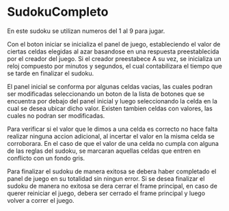 # SudokuCompleto
En este sudoku se utilizan numeros del 1 al 9 para jugar.

Con el boton iniciar se inicializa el panel de juego, estableciendo el valor de ciertas celdas elegidas al azar 
basandose en una respuesta preestablecida por el creador del juego. Si el creador preestabece 
 A su vez, se inicializa un reloj 
compuesto por minutos y segundos, el cual contabilizara el tiempo que se tarde en finalizar el sudoku.

El panel inicial se conforma por algunas celdas vacias, las cuales podran ser modificadas seleccionando un boton
de la lista de botones que se encuentra por debajo del panel inicial y luego seleccionando la celda en la cual
se desea ubicar dicho valor. Existen tambien celdas con valores, las cuales no podran ser modificadas.

Para verificar si el valor que le dimos a una celda es correcto no hace falta realizar ninguna accion adicional,
al incertar el valor en la misma celda se corroborara. En el caso de que el valor de una celda no cumpla con 
alguna de las reglas del sudoku, se marcaran aquellas celdas que entren en conflicto con un fondo gris.

Para finalizar el sudoku de manera exitosa se debera haber completado el panel de juego en su totalidad
sin ningun error. Si se desea finalizar el sudoku de manera no exitosa se dera cerrar el frame principal,
en caso de querer reiniciar el juego, debera ser cerrado el frame principal y luego volver a correr el juego.
